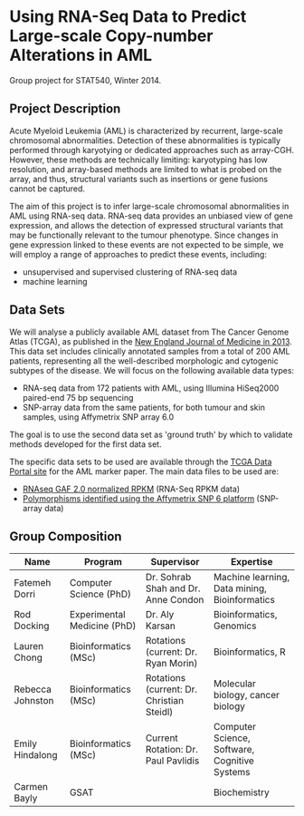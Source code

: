 Using RNA-Seq Data to Predict Large-scale Copy-number Alterations in AML
========================================================================

Group project for STAT540, Winter 2014.

Project Description
-------------------

Acute Myeloid Leukemia (AML) is characterized by recurrent, large-scale chromosomal abnormalities. Detection of these abnormalities is typically performed through karyotying or dedicated approaches such as array-CGH. However, these methods are technically limiting: karyotyping has low resolution, and array-based methods are limited to what is probed on the array, and thus, structural variants such as insertions or gene fusions cannot be captured.  

The aim of this project is to infer large-scale chromosomal abnormalities in AML using RNA-seq data. RNA-seq data provides an unbiased view of gene expression, and allows the detection of expressed structural variants that may be functionally relevant to the tumour phenotype. Since changes in gene expression linked to these events are not expected to be simple, we will employ a range of approaches to predict these events, including:

- unsupervised and supervised clustering of RNA-seq data
- machine learning

Data Sets
---------

We will analyse a publicly available AML dataset from The Cancer Genome Atlas (TCGA), as published in the [New England Journal of Medicine in 2013](http://www.ncbi.nlm.nih.gov/pubmed/23634996). This data set includes clinically annotated samples from a total of 200 AML patients, representing all the well-described morphologic and cytogenic subtypes of the disease. We will focus on the following available data types:

- RNA-seq data from 172 patients with AML, using Illumina HiSeq2000 paired-end 75 bp sequencing
- SNP-array data from the same patients, for both tumour and skin samples, using Affymetrix SNP array 6.0

The goal is to use the second data set as 'ground truth' by which to validate methods developed for the first data set.

The specific data sets to be used are available through the [TCGA Data Portal site](https://tcga-data.nci.nih.gov/docs/publications/laml_2012/) for the AML marker paper. The main data files to be used are:

- [RNAseq GAF 2.0 normalized RPKM](https://tcga-data.nci.nih.gov/docs/publications/laml_2012/laml.rnaseq.179_v1.0_gaf2.0_rpkm_matrix.txt.tcgaID.txt.gz) (RNA-Seq RPKM data)
- [Polymorphisms identified using the Affymetrix SNP 6 platform](https://tcga-data.nci.nih.gov/docs/publications/laml_2012/LAML.Genome_Wide_SNP_6.Level_3.tgz) (SNP-array data)


Group Composition
-----------------

| Name  | Program | Supervisor  | Expertise |
| ------------- | ------------- | ----- | ------- |
| Fatemeh Dorri | Computer Science (PhD) | Dr. Sohrab Shah and Dr. Anne Condon | Machine learning, Data mining, Bioinformatics | 
| Rod Docking | Experimental Medicine (PhD) | Dr. Aly Karsan | Bioinformatics, Genomics |
| Lauren Chong | Bioinformatics (MSc) | Rotations (current: Dr. Ryan Morin) | Bioinformatics, R |
| Rebecca Johnston | Bioinformatics (MSc) | Rotations (current: Dr. Christian Steidl) | Molecular biology, cancer biology |
| Emily Hindalong | Bioinformatics (MSc) | Current Rotation: Dr. Paul Pavlidis | Computer Science, Software, Cognitive Systems |
| Carmen Bayly | GSAT | | Biochemistry |
